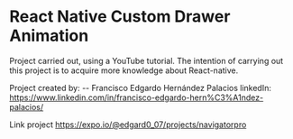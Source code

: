 # React Native Custom Drawer Animation

Project carried out, using a YouTube tutorial.
The intention of carrying out this project is to acquire more knowledge about React-native.

Project created by:
-- Francisco Edgardo Hernández Palacios
linkedIn: https://www.linkedin.com/in/francisco-edgardo-hern%C3%A1ndez-palacios/

Link project
https://expo.io/@edgard0_07/projects/navigatorpro

